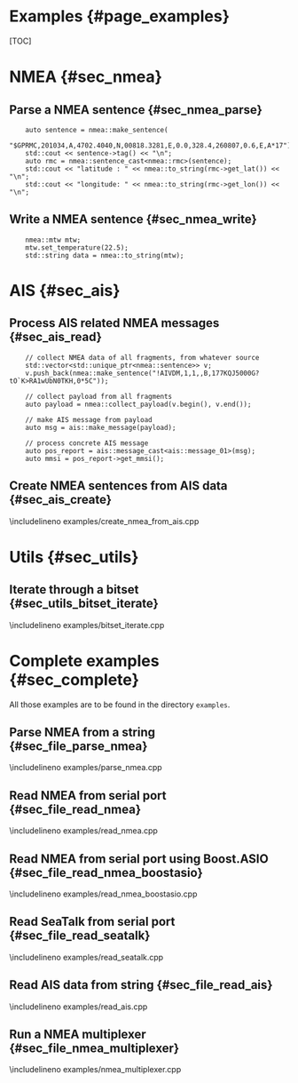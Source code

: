 Examples {#page_examples}
========

[TOC]

NMEA {#sec_nmea}
====

Parse a NMEA sentence {#sec_nmea_parse}
---------------------

~~~~~~~~~~~~~{.cpp}
	auto sentence = nmea::make_sentence(
		"$GPRMC,201034,A,4702.4040,N,00818.3281,E,0.0,328.4,260807,0.6,E,A*17");
	std::cout << sentence->tag() << "\n";
	auto rmc = nmea::sentence_cast<nmea::rmc>(sentence);
	std::cout << "latitude : " << nmea::to_string(rmc->get_lat()) << "\n";
	std::cout << "longitude: " << nmea::to_string(rmc->get_lon()) << "\n";
~~~~~~~~~~~~~


Write a NMEA sentence {#sec_nmea_write}
---------------------

~~~~~~~~~~~~~{.cpp}
	nmea::mtw mtw;
	mtw.set_temperature(22.5);
	std::string data = nmea::to_string(mtw);
~~~~~~~~~~~~~

AIS {#sec_ais}
===

Process AIS related NMEA messages {#sec_ais_read}
---------------------------------

~~~~~~~~~~~~~{.cpp}
	// collect NMEA data of all fragments, from whatever source
	std::vector<std::unique_ptr<nmea::sentence>> v;
	v.push_back(nmea::make_sentence("!AIVDM,1,1,,B,177KQJ5000G?tO`K>RA1wUbN0TKH,0*5C"));

	// collect payload from all fragments
	auto payload = nmea::collect_payload(v.begin(), v.end());

	// make AIS message from payload
	auto msg = ais::make_message(payload);

	// process concrete AIS message
	auto pos_report = ais::message_cast<ais::message_01>(msg);
	auto mmsi = pos_report->get_mmsi();
~~~~~~~~~~~~~


Create NMEA sentences from AIS data {#sec_ais_create}
-----------------------------------
\includelineno examples/create_nmea_from_ais.cpp

Utils {#sec_utils}
=====

Iterate through a bitset {#sec_utils_bitset_iterate}
------------------------
\includelineno examples/bitset_iterate.cpp

Complete examples {#sec_complete}
=================

All those examples are to be found in the directory `examples`.

Parse NMEA from a string {#sec_file_parse_nmea}
------------------------
\includelineno examples/parse_nmea.cpp

Read NMEA from serial port {#sec_file_read_nmea}
--------------------------
\includelineno examples/read_nmea.cpp

Read NMEA from serial port using Boost.ASIO {#sec_file_read_nmea_boostasio}
-------------------------------------------
\includelineno examples/read_nmea_boostasio.cpp

Read SeaTalk from serial port {#sec_file_read_seatalk}
-----------------------------
\includelineno examples/read_seatalk.cpp

Read AIS data from string {#sec_file_read_ais}
-------------------------
\includelineno examples/read_ais.cpp

Run a NMEA multiplexer {#sec_file_nmea_multiplexer}
----------------------
\includelineno examples/nmea_multiplexer.cpp

